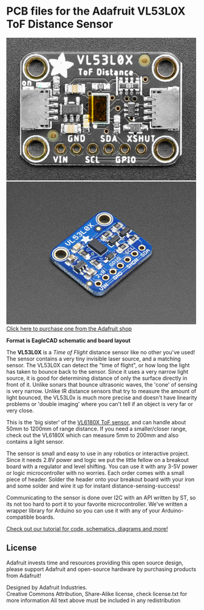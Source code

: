 # PCB files for the Adafruit VL53L0X ToF Distance Sensor

<a href="http://www.adafruit.com/products/3317"><img src="assets/3317.jpg?raw=true" width="500px"><br/></a>
<a href="http://www.adafruit.com/products/3317"><img src="assets/image.jpg?raw=true" width="500px"><br/>Click here to purchase one from the Adafruit shop</a>

__Format is EagleCAD schematic and board layout__

The __VL53L0X__ is a *Time of Flight* distance sensor like no other you've used! The sensor contains a very tiny invisible laser source, and a matching sensor. The VL53L0X can detect the "time of flight", or how long the light has taken to bounce back to the sensor. Since it uses a very narrow light source, it is good for determining distance of only the surface directly in front of it. Unlike sonars that bounce ultrasonic waves, the 'cone' of sensing is very narrow. Unlike IR distance sensors that try to measure the amount of light bounced, the VL53L0x is much more precise and doesn't have linearity problems or 'double imaging' where you can't tell if an object is very far or very close.

This is the 'big sister' of the [VL6180X ToF sensor](https://www.adafruit.com/products/3316), and can handle about 50mm to 1200mm of range distance. If you need a smaller/closer range, check out the VL6180X which can measure 5mm to 200mm and also contains a light sensor.

The sensor is small and easy to use in any robotics or interactive project. Since it needs 2.8V power and logic we put the little fellow on a breakout board with a regulator and level shifting. You can use it with any 3-5V power or logic microcontroller with no worries. Each order comes with a small piece of header. Solder the header onto your breakout board with your iron and some solder and wire it up for instant distance-sensing-success!

Communicating to the sensor is done over I2C with an API written by ST, so its not too hard to port it to your favorite microcontroller. We've written a wrapper library for Arduino so you can use it with any of your Arduino-compatible boards.

[Check out our tutorial for code, schematics, diagrams and more!](https://learn.adafruit.com/adafruit-vl53l0x-micro-lidar-distance-sensor-breakout)

## License

Adafruit invests time and resources providing this open source design, 
please support Adafruit and open-source hardware by purchasing 
products from Adafruit!

Designed by Adafruit Industries.  
Creative Commons Attribution, Share-Alike license, check license.txt for more information
All text above must be included in any redistribution
